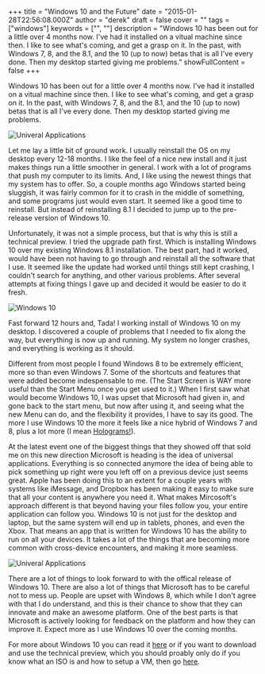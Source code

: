 +++
title = "Windows 10 and the Future"
date = "2015-01-28T22:56:08.000Z"
author = "derek"
draft = false
cover = ""
tags = ["windows"]
keywords = ["", ""]
description = "Windows 10 has been out for a little over 4 months now. I've had it installed on a vitual machine since then. I like to see what's coming, and get a grasp on it. In the past, with Windows 7, 8, and the 8.1, and the 10 (up to now) betas that is all I've every done. Then my desktop started giving me problems."
showFullContent = false
+++

Windows 10 has been out for a little over 4 months now. I've had it installed on a vitual machine since then. I like to see what's coming, and get a grasp on it. In the past, with Windows 7, 8, and the 8.1, and the 10 (up to now) betas that is all I've every done. Then my desktop started giving me problems.

![Univeral Applications](/images/windows10.png)

Let me lay a little bit of ground work. I usually reinstall the OS on my desktop every 12-18 months. I like the feel of a nice new install and it just makes things run a little smoother in general. I work with a lot of programs that push my computer to its limits. And, I like using the newest things that my system has to offer. So, a couple months ago Windows started being sluggish, it was fairly common for it to crash in the middle of something, and some programs just would even start. It seemed like a good time to reinstall. But instead of reinstalling 8.1 I decided to jump up to the pre-release version of Windows 10.

Unfortunately, it was not a simple process, but that is why this is still a technical preview. I tried the upgrade path first. Which is installing Windows 10 over my existing Windows 8.1 installation. The best part, had it worked, would have been not having to go through and reinstall all the software that I use. It seemed like the update had worked until things still kept crashing, I couldn't search for anything, and other various problems. After several attempts at fixing things I gave up and decided it would be easier to do it fresh.

![Windows 10](/images/windows-10-beta.png)

Fast forward 12 hours and, Tada! I working install of Windows 10 on my desktop. I discovered a couple of problems that I needed to fix along the way, but everything is now up and running. My system no longer crashes, and everything is working as it should.

Different from most people I found Windows 8 to be extremely efficient, more so than even Windows 7. Some of the shortcuts and features that were added become indespensable to me. (The Start Screen is WAY more useful than the Start Menu once you get used to it.) When I first saw what would become Windows 10, I was upset that Microsoft had given in, and gone back to the start menu, but now after using it, and seeing what the new Menu can do, and the flexibility it provides, I have to say its good. The more I use Windows 10 the more it feels like a nice hybrid of Windows 7 and 8, plus a lot more (I mean [Holograms!](http://www.microsoft.com/microsoft-hololens/en-us)). 

At the latest event one of the biggest things that they showed off that sold me on this new direction Microsoft is heading is the idea of universal applications. Everything is so connected anymore the idea of being able to pick something up right were you left off on a previous device just seems great. Apple has been doing this to an extent for a couple years with systems like iMessage, and Dropbox has been making it easy to make sure that all your content is anywhere you need it. What makes Mircosoft's approach different is that beyond having your files follow you, your entire application can follow you. Windows 10 is not just for the desktop and laptop, but the same system will end up in tablets, phones, and even the Xbox. That means an app that is written for Windows 10 has the ability to run on all your devices. It takes a lot of the things that are becoming more common with cross-device encounters, and making it more seamless.

![Univeral Applications](http://cnet1.cbsistatic.com/hub/i/r/2015/01/21/80f4b7ae-022a-4942-a477-21d0c2ae8a50/thumbnail/770x578/c7365b5881177406b8eae076633baa9c/skype-app.jpg)

There are a lot of things to look forward to with the offical release of Windows 10. There are also a lot of things that Microsoft has to be careful not to mess up. People are upset with Windows 8, which while I don't agree with that I do understand, and this is their chance to show that they can innovate and make an awesome platform. One of the best parts is that Microsoft is actively looking for feedback on the platform and how they can improve it. Expect more as I use Windows 10 over the coming months.

For more about Windows 10 you can read it [here](http://windows.microsoft.com/en-us/windows-10/about) or if you want to download and use the technical preview, which you should proably only do if you know what an ISO is and how to setup a VM, then go [here](https://insider.windows.com/).